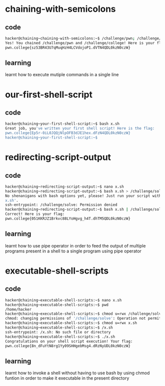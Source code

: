 # chaining-with-semicolons
## code
```bash
hacker@chaining~chaining-with-semicolons:~$ /challenge/pwn; /challenge/college
Yes! You chained /challenge/pwn and /challenge/college! Here is your flag:
pwn.college{sz53BR43U7qMuqHzH4LCVdojoP1.dVTN4QDL0kzN0czW}
```
## learning
learnt how to execute mutiple commands in a single line

# our-first-shell-script
## code
```bash
hacker@chaining~your-first-shell-script:~$ bash x.sh
Great job, you've written your first shell script! Here is the flag:
pwn.college{Ep5r-0iL0JQQjNlpOFB3dJE1hex.dFzN4QDL0kzN0czW}
hacker@chaining~your-first-shell-script:~$ 
```

# redirecting-script-output
## code
```bash
hacker@chaining~redirecting-script-output:~$ nano x.sh
hacker@chaining~redirecting-script-output:~$ bash x.sh > /challenge/solve
No shenanigans with bash options yet, please! Just run your script with 'bash 
x.sh'.
ssh-entrypoint: /challenge/solve: Permission denied
hacker@chaining~redirecting-script-output:~$ bash x.sh | /challenge/solve
Correct! Here is your flag:
pwn.college{051KKRJZ1Brkvc88LYoHgvg_h4T.dhTM5QDL0kzN0czW}
```
## learning
learnt how to use pipe operator in order to feed the output of multiple programs present in a shell to a single program using pipe operator

# executable-shell-scripts
## code
```bash
hacker@chaining~executable-shell-scripts:~$ nano x.sh
hacker@chaining~executable-shell-scripts:~$ pwd
/home/hacker
hacker@chaining~executable-shell-scripts:~$ chmod u=rwx /challenge/solve
chmod: changing permissions of '/challenge/solve': Operation not permitted
hacker@chaining~executable-shell-scripts:~$ chmod u=rwx x.sh
hacker@chaining~executable-shell-scripts:~$ /x.sh
ssh-entrypoint: /x.sh: No such file or directory
hacker@chaining~executable-shell-scripts:~$ ./x.sh
Congratulations on your shell script execution! Your flag:
pwn.college{8n_dFuYtN8rg1Yy09SHHgebMsg4.dRzNyUDL0kzN0czW}
```
## learning
learnt how to invoke a shell without having to use bash by using chmod funtion in order to make it executable in the present directory

